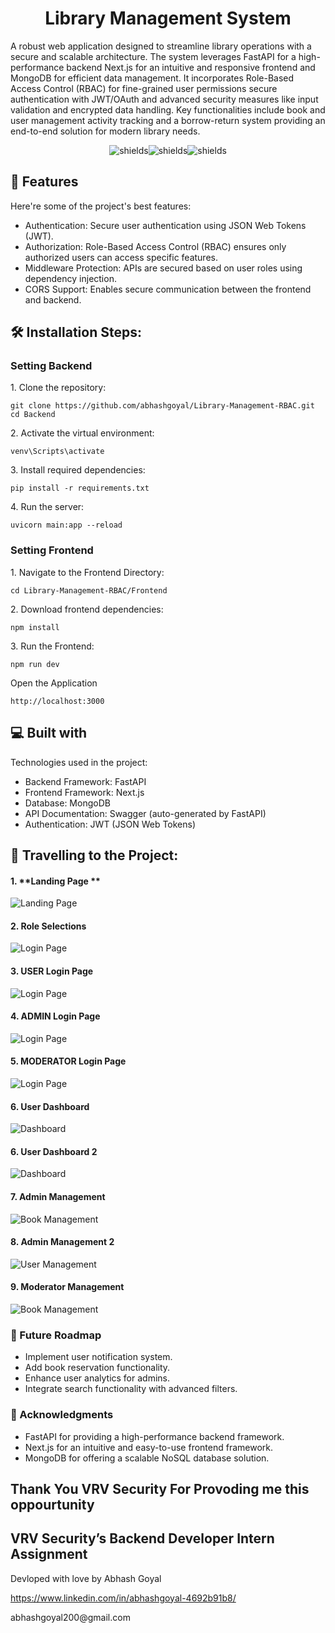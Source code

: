 <h1 align="center" id="title">Library Management System</h1>

<p id="description">A robust web application designed to streamline library operations with a secure and scalable architecture. The system leverages FastAPI for a high-performance backend Next.js for an intuitive and responsive frontend and MongoDB for efficient data management. It incorporates Role-Based Access Control (RBAC) for fine-grained user permissions secure authentication with JWT/OAuth and advanced security measures like input validation and encrypted data handling. Key functionalities include book and user management activity tracking and a borrow-return system providing an end-to-end solution for modern library needs.</p>

<p align="center"><img src="https://img.shields.io/badge/FastAPI-005571?style=for-the-badge&amp;logo=fastapi" alt="shields"><img src="https://img.shields.io/badge/-MongoDB-13aa52?style=for-the-badge&amp;logo=mongodb&amp;logoColor=white" alt="shields"><img src="https://img.shields.io/badge/next.js-000000?style=for-the-badge&amp;logo=nextdotjs&amp;logoColor=white" alt="shields"></p>

  
  
<h2>🧐 Features</h2>

Here're some of the project's best features:

*   Authentication: Secure user authentication using JSON Web Tokens (JWT).
*   Authorization: Role-Based Access Control (RBAC) ensures only authorized users can access specific features.
*   Middleware Protection: APIs are secured based on user roles using dependency injection.
*   CORS Support: Enables secure communication between the frontend and backend.

<h2>🛠️ Installation Steps:</h2>

<h3>Setting Backend</h3>

<p>1. Clone the repository:</p>

```
git clone https://github.com/abhashgoyal/Library-Management-RBAC.git
cd Backend
```

<p>2. Activate the virtual environment:</p>

```
venv\Scripts\activate
```

<p>3. Install required dependencies:</p>

```
pip install -r requirements.txt
```

<p>4. Run the server:</p>

```
uvicorn main:app --reload
```

<h3>Setting Frontend</h3>

<p>1.  Navigate to the Frontend Directory:</p>

```
cd Library-Management-RBAC/Frontend
```
<p>2. Download frontend dependencies:</p>

```
npm install
```
<p>3. Run the Frontend:</p>

```
npm run dev
```
<p> Open the Application</p>

```
http://localhost:3000
```
  
<h2>💻 Built with</h2>

Technologies used in the project:

*   Backend Framework: FastAPI
*   Frontend Framework: Next.js
*   Database: MongoDB
*   API Documentation: Swagger (auto-generated by FastAPI)
*   Authentication: JWT (JSON Web Tokens)

<h2>🎦 Travelling to the Project:</h2>

#### 1. **Landing Page **
   ![Landing Page](Project-Images/Landing-Page.png)

#### 2. **Role Selections**
   ![Login Page](Project-Images/SignIn-Page.png)   

#### 3. **USER Login Page**
   ![Login Page](Project-Images/user-login.png)

#### 4. **ADMIN Login Page**
   ![Login Page](Project-Images/admin-login.png)

#### 5. **MODERATOR Login Page**
   ![Login Page](Project-Images/moderator-login.png)

#### 6. **User Dashboard**
   ![Dashboard](Project-Images/user-dashboard.png)
   
#### 6. **User Dashboard 2**
   ![Dashboard](Project-Images/book-details.png)

#### 7. **Admin Management**
   ![Book Management](Project-Images/admin-dashboard-book.png)
   
#### 8. **Admin Management 2**
   ![User Management](Project-Images/admin-dashboard.png)
   
#### 9. **Moderator Management**
   ![Book Management](Project-Images/moderator-dashboard.png)

### 🚧 Future Roadmap
- Implement user notification system.
- Add book reservation functionality.
- Enhance user analytics for admins.
- Integrate search functionality with advanced filters.

### 🙏 Acknowledgments
- FastAPI for providing a high-performance backend framework.
- Next.js for an intuitive and easy-to-use frontend framework.
- MongoDB for offering a scalable NoSQL database solution.

<h2>Thank You VRV Security For Provoding me this oppourtunity</h2> 
<h2>VRV Security’s Backend Developer Intern Assignment</h2>

Devloped with love by Abhash Goyal<p>https://www.linkedin.com/in/abhashgoyal-4692b91b8/</p>
<p>abhashgoyal200@gmail.com</p>
